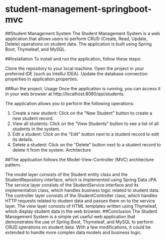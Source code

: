 # student-management-springboot-mvc

##Student Management System
The Student Management System is a web application that allows users to perform CRUD (Create, Read, Update, Delete) operations on student data.
The application is built using Spring Boot, Thymeleaf, and MySQL.

##Installation
To install and run the application, follow these steps:

Clone the repository to your local machine.
Open the project in your preferred IDE (such as IntelliJ IDEA).
Update the database connection properties in application.properties.

##Run the project.
Usage
Once the application is running, you can access it in your web browser at http://localhost:8080/api/students.

The application allows you to perform the following operations:

1. Create a new student: Click on the "New Student" button to create a new student record.
2. View all students: Click on the "View Students" button to see a list of all students in the system.
3. Edit a student: Click on the "Edit" button next to a student record to edit its details.
4. Delete a student: Click on the "Delete" button next to a student record to delete it from the system.
Architecture

##The application follows the Model-View-Controller (MVC) architecture pattern.

The model layer consists of the Student entity class and the StudentRepository interface, which is implemented using Spring Data JPA.
The service layer consists of the StudentService interface and its implementation class, which handles business logic related to student data.
The controller layer consists of the StudentController class, which handles HTTP requests related to student data and passes them on to the service layer.
The view layer consists of HTML templates written using Thymeleaf, which display student data in the web browser.
##Conclusion
The Student Management System is a simple yet useful web application that demonstrates the use of Spring Boot, Thymeleaf, and MySQL to perform CRUD operations on student data.
With a few modifications, it could be extended to handle more complex data models and business logic.
